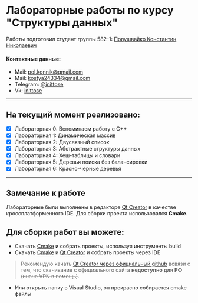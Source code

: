 # Лабораторные работы по курсу "Структуры данных"
Работы подготовил студент группы 582-1: [Полушвайко Константин Николаевич](https://t.me/inittose)
#### Контактные данные:
- Mail: [pol.konnik@gmail.com](pol.konnik@gmail.com)
- Mail: [kostya24334@gmail.com](kostya24334@gmail.com)
- Telegram: [@inittose](https://t.me/inittose)
- Vk: [inittose](https://vk.com/inittose)
---
## На текущий момент реализовано:
- [x] Лабораторная 0: Вспоминаем работу с C++
- [x] Лабораторная 1: Динамическая массив
- [x] Лабораторная 2: Двусвязный список
- [x] Лабораторная 3: Абстрактные структуры данных
- [x] Лабораторная 4: Хеш-таблицы и словари
- [x] Лабораторная 5: Деревья поиска без балансировки
- [x] Лабораторная 6: Красно-черные деревья
---
## Замечание к работе
Лабораторные были выполнены в редакторе [Qt Creator](https://www.qt.io/offline-installers) в качестве кроссплатформенного IDE. Для сборки проекта использовался **Cmake**.
## Для сборки работ вы можете: 
- Скачать [Cmake](https://cmake.org/download/) и собрать проекты, используя инструменты build
- Скачать [Cmake](https://cmake.org/download/) и [Qt Creator](https://www.qt.io/offline-installers) и собрать проекты через IDE

> Рекомендую качать [Qt Creator через официальный github](https://github.com/qt-creator/qt-creator)
> всвязи с тем, что скачивание с официального сайта **недоступно для РФ** ~~(иначе VPN в помощь)~~.

- Или открыть папку в Visual Studio, он прекрасно собирается cmake файлы